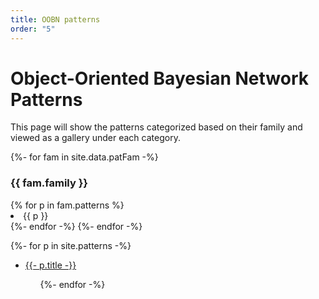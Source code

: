 ```yaml
---
title: OOBN patterns
order: "5"
---
```


# Object-Oriented Bayesian Network Patterns

This page will show the patterns categorized based on their family and viewed as a gallery under each category.

<div>
{%- for fam in site.data.patFam -%}
<h3>{{ fam.family }}</h3>
  {% for p in fam.patterns %}
  <li>{{ p }}</li>
  {%- endfor -%}
{%- endfor -%}
</div>

{%- for p in site.patterns -%}
<ul>
<li><a href="{{ p.url | relative_url }}">{{- p.title -}}</a></li>
<ul>
{%- endfor -%}

